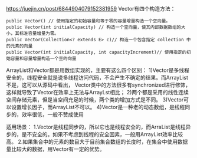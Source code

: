 


https://juejin.cn/post/6844904079152381959
Vector有四个构造方法：
```
public Vector() // 使用指定的初始容量和等于零的容量增量构造一个空向量。    
public Vector(int initialCapacity) // 构造一个空向量，使其内部数据数组的大小，其标准容量增量为零。    
public Vector(Collection<? extends E> c)// 构造一个包含指定 collection 中的元素的向量  
public Vector(int initialCapacity, int capacityIncrement)// 使用指定的初始容量和容量增量构造一个空的向量
```
ArrayList和Vector都是用数组实现的，主要有这么四个区别：
1)Vector是多线程安全的，线程安全就是说多线程访问代码，不会产生不确定的结果。而ArrayList不是，这可以从源码中看出，
   Vector类中的方法很多有synchronized进行修饰，这样就导致了Vector在效率上无法与ArrayLst相比；
2)两个都是采用的线性连续空间存储元素，但是当空间充足的时候，两个类的增加方式是不同。
3)Vector可以设置增长因子，而ArrayList不可以。
4)Vector是一种老的动态数组，是线程同步的，效率很低，一般不赞成使用

适用场景：
1.Vector是线程同步的，所以它也是线程安全的，而ArraList是线程异步的，是不安全的。如果不考虑到线程的安全因素，一般用ArrayList效率比较高。
2.如果集合中的元素的数目大于目前集合数组的长度时，在集合中使用数据量比较大的数据，用Vector有一定的优势。
